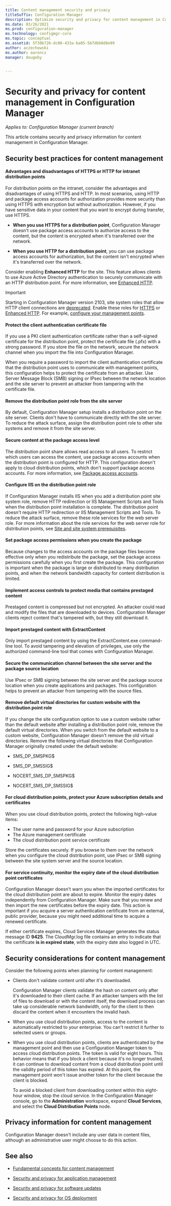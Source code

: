 ```yaml
---
title: Content management security and privacy
titleSuffix: Configuration Manager
description: Optimize security and privacy for content management in Configuration Manager.
ms.date: 03/26/2021
ms.prod: configuration-manager
ms.technology: configmgr-core
ms.topic: conceptual
ms.assetid: 5f38b726-dc00-433a-ba05-5b7dbb0d8e99
author: aczechowski
ms.author: aaroncz
manager: dougeby


---
```


# Security and privacy for content management in Configuration Manager

*Applies to: Configuration Manager (current branch)*

This article contains security and privacy information for content management in Configuration Manager.

##  <a name="BKMK_Security_ContentManagement"></a> Security best practices for content management  

#### Advantages and disadvantages of HTTPS or HTTP for intranet distribution points
For distribution points on the intranet, consider the advantages and disadvantages of using HTTPS and HTTP. In most scenarios, using HTTP and package access accounts for authorization provides more security than using HTTPS with encryption but without authorization. However, if you have sensitive data in your content that you want to encrypt during transfer, use HTTPS.  

-   **When you use HTTPS for a distribution point**, Configuration Manager doesn't use package access accounts to authorize access to the content, but the content is encrypted when it's transferred over the network.  

-   **When you use HTTP for a distribution point**, you can use package access accounts for authorization, but the content isn't encrypted when it's transferred over the network.  

Consider enabling **Enhanced HTTP** for the site. This feature allows clients to use Azure Active Directory authentication to securely communicate with an HTTP distribution point. For more information, see [Enhanced HTTP](enhanced-http.md).

> [!IMPORTANT]
> Starting in Configuration Manager version 2103, site system roles that allow HTTP client connections are [deprecated](../changes/deprecated/removed-and-deprecated-cmfeatures.md).<!-- 9390933 --> Enable these roles for [HTTPS](../../clients/deploy/plan/security-and-privacy-for-clients.md#BKMK_Security_Clients) or [Enhanced HTTP](enhanced-http.md). For example, [configure your management points](../../clients/manage/cmg/configure-authentication.md#bkmk_mphttps).

#### Protect the client authentication certificate file
If you use a PKI client authentication certificate rather than a self-signed certificate for the distribution point, protect the certificate file (.pfx) with a strong password. If you store the file on the network, secure the network channel when you import the file into Configuration Manager.

When you require a password to import the client authentication certificate that the distribution point uses to communicate with management points, this configuration helps to protect the certificate from an attacker. Use Server Message Block (SMB) signing or IPsec between the network location and the site server to prevent an attacker from tampering with the certificate file.  

#### Remove the distribution point role from the site server
By default, Configuration Manager setup installs a distribution point on the site server. Clients don't have to communicate directly with the site server. To reduce the attack surface, assign the distribution point role to other site systems and remove it from the site server.  

#### Secure content at the package access level
The distribution point share allows read access to all users. To restrict which users can access the content, use package access accounts when the distribution point is configured for HTTP. This configuration doesn't apply to cloud distribution points, which don't support package access accounts. For more information, see [Package access accounts](accounts.md#package-access-account).

#### Configure IIS on the distribution point role
If Configuration Manager installs IIS when you add a distribution point site system role, remove HTTP redirection or IIS Management Scripts and Tools when the distribution point installation is complete. The distribution point doesn't require HTTP redirection or IIS Management Scripts and Tools. To reduce the attack surface, remove these role services for the web server role.  For more information about the role services for the web server role for distribution points, see [Site and site system prerequisites](../configs/site-and-site-system-prerequisites.md).  

#### Set package access permissions when you create the package
Because changes to the access accounts on the package files become effective only when you redistribute the package, set the package access permissions carefully when you first create the package. This configuration is important when the package is large or distributed to many distribution points, and when the network bandwidth capacity for content distribution is limited.  

#### Implement access controls to protect media that contains prestaged content
Prestaged content is compressed but not encrypted. An attacker could read and modify the files that are downloaded to devices. Configuration Manager clients reject content that's tampered with, but they still download it.  

#### Import prestaged content with ExtractContent
Only import prestaged content by using the ExtractContent.exe command-line tool. To avoid tampering and elevation of privileges, use only the authorized command-line tool that comes with Configuration Manager.  

#### Secure the communication channel between the site server and the package source location
Use IPsec or SMB signing between the site server and the package source location when you create applications and packages. This configuration helps to prevent an attacker from tampering with the source files.  

#### Remove default virtual directories for custom website with the distribution point role
If you change the site configuration option to use a custom website rather than the default website after installing a distribution point role, remove the default virtual directories. When you switch from the default website to a custom website, Configuration Manager doesn't remove the old virtual directories. Remove the following virtual directories that Configuration Manager originally created under the default website:  

-   SMS_DP_SMSPKG$  

-   SMS_DP_SMSSIG$  

-   NOCERT_SMS_DP_SMSPKG$  

-   NOCERT_SMS_DP_SMSSIG$  


#### For cloud distribution points, protect your Azure subscription details and certificates
When you use cloud distribution points, protect the following high-value items:
- The user name and password for your Azure subscription
- The Azure management certificate 
- The cloud distribution point service certificate

Store the certificates securely. If you browse to them over the network when you configure the cloud distribution point, use IPsec or SMB signing between the site system server and the source location.  

#### For service continuity, monitor the expiry date of the cloud distribution point certificates
Configuration Manager doesn't warn you when the imported certificates for the cloud distribution point are about to expire. Monitor the expiry dates independently from Configuration Manager. Make sure that you renew and then import the new certificates before the expiry date. This action is important if you acquire a server authentication certificate from an external, public provider, because you might need additional time to acquire a renewed certificate.  

 If either certificate expires, Cloud Services Manager generates the status message ID **9425**. The CloudMgr.log file contains an entry to indicate that the certificate **is in expired state**, with the expiry date also logged in UTC.  



## Security considerations for content management  

Consider the following points when planning for content management:  

-   Clients don't validate content until after it's downloaded.  

     Configuration Manager clients validate the hash on content only after it's downloaded to their client cache. If an attacker tampers with the list of files to download or with the content itself, the download process can take up considerable network bandwidth, only for the client to then discard the content when it encounters the invalid hash.  

-   When you use cloud distribution points, access to the content is automatically restricted to your enterprise. You can't restrict it further to selected users or groups.  

-   When you use cloud distribution points, clients are authenticated by the management point and then use a Configuration Manager token to access cloud distribution points. The token is valid for eight hours. This behavior means that if you block a client because it's no longer trusted, it can continue to download content from a cloud distribution point until the validity period of this token has expired. At this point, the management point won't issue another token for the client because the client is blocked.  

     To avoid a blocked client from downloading content within this eight-hour window, stop the cloud service. In the Configuration Manager console, go to the **Administration** workspace, expand **Cloud Services**, and select the **Cloud Distribution Points** node.  



##  <a name="BKMK_Privacy_ContentManagement"></a> Privacy information for content management  

 Configuration Manager doesn't include any user data in content files, although an administrative user might choose to do this action.  



## See also

- [Fundamental concepts for content management](fundamental-concepts-for-content-management.md)  

- [Security and privacy for application management](../../../apps/plan-design/security-and-privacy-for-application-management.md)  

- [Security and privacy for software updates](../../../sum/plan-design/security-and-privacy-for-software-updates.md)  

- [Security and privacy for OS deployment](../../../osd/plan-design/security-and-privacy-for-operating-system-deployment.md)  
